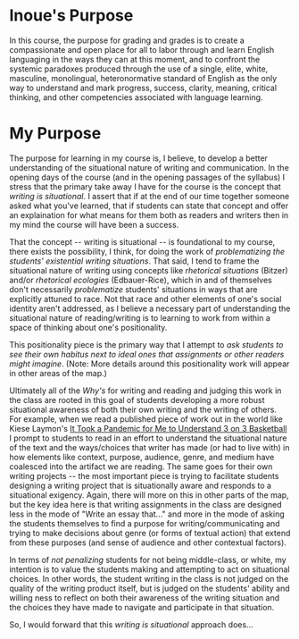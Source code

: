<!--# Guiding Questions

* What various purposes for learning are made explicit about the assessment of students’ writing, and how well do they articulate a problematizing of the students’ existential writing situations?  
* Why are you or your students reading or judging any particular piece of writing or a draft in the way you are?  
* Does each assessment process have its own unique purpose?  
* How do you ensure that students are not penalized because they are not white and middle class, yet still guarantee that they develop as readers and writers in meaningful and productive ways?  
* In what ways are you asking students to problematize their existential writing assessment situations, or asking them to see their own habitus next to ideal ones that assignments imagine or other readers imagine?  
* How are students’ various relations to the dominant discourse expected in the course, which is usually based on a white racial habitus and a local SEAE, accounted for in the purposes of assessment in the course?  
* How are the purposes for assessing writing helping students critique the white racial habitus and local SEAE that they may still have to approximate? -->

<!-- # Course/Teacher Purposes.

Is there a larger antiracist purpose for the assessment of writing in general in the course? Is that larger purpose made clear to students and is it consistently maintained across all the activities in the course? Is there a formal moment when students can reflect upon this larger purpose, and connect it to their own practices and experiences? -->

<!-- # Student Purposes.

How involved are students in constructing and articulating the purposes for each assessment process? Do they have opportunities to create and act upon their own purposes for individual assessment activities? How are those individual purposes accounted for in the assessment processes and parts in the ecology?-->

# Inoue's Purpose

In this course, the purpose for grading and grades is to create a compassionate and open place for all to labor through and learn English languaging in the ways they can at this moment, and to confront the systemic paradoxes produced through the use of a single, elite, white, masculine, monolingual, heteronormative standard of English as the only way to understand and mark progress, success, clarity, meaning, critical thinking, and other competencies associated with language learning.

<!-- I'm going to work in the spirit of the GitHub fork/branch. "Most commonly, forks are used to either propose changes to someone else's project to which you do not have write access, or to use someone else's project as a starting point for your own idea." So, I'll start with Inoue's purpose, which I actually generally feel okay about. Inoue's purpose resonates with me, but I'm going to work to articulate my purpose in my own language. The initial repo for this project is the text of my initial attempt to map my assessment ecology.-->

# My Purpose

The purpose for learning in my course is, I believe, to develop a better understanding of the situational nature of writing and communication. In the opening days of the course (and in the opening passages of the syllabus) I stress that the primary take away I have for the course is the concept that *writing is situational*. I assert that if at the end of our time together someone asked what you've learned, that if students can state that concept and offer an explaination for what means for them both as readers and writers then in my mind the course will have been a success.

That the concept  -- writing is situational -- is foundational to my course, there exists the possibility, I think, for doing the work of *problematizing the students' existential writing situations*. That said, I tend to frame the situational nature of writing using concepts like *rhetorical situations* (Bitzer) and/or *rhetorical ecologies* (Edbauer-Rice), which in and of themselves don't necessarily *problematize* students' situations in ways that are explicitly attuned to race. Not that race and other elements of one's social identity aren't addressed, as I believe a necessary part of understanding the situational nature of reading/writing is to learning to work from within a space of thinking about one's positionality.

This positionality piece is the primary way that I attempt to *ask students to see their own habitus next to ideal ones that assignments or other readers might imagine*. (Note: More details around this positionality work will appear in other areas of the map.)

Ultimately all of the *Why's* for writing and reading and judging this work in the class are rooted in this goal of students developing a more robust situational awareness of both their own writing and the writing of others. For example, when we read a published piece of work out in the world like Kiese Laymon's [It Took a Pandemic for Me to Understand 3 on 3 Basketball](https://nike.gallery/3x3basketball/?fbclid=IwAR0DWTOdh_Vk6Ueph7l6FrTdnj2RcXPsMX7eMj2ufNEEcmsN4datS0W_r5c) I prompt to students to read in an effort to understand the situational nature of the text and the ways/choices that writer has made (or had to live with) in how elements like context, purpose, audience, genre, and medium have coalesced into the artifact we are reading. The same goes for their own writing projects -- the most important piece is trying to facilitate students designing a writing project that is situationally aware and responds to a situational exigency. Again, there will more on this in other parts of the map, but the key idea here is that writing assignments in the class are designed less in the mode of "Write an essay that..." and more in the mode of asking the students themselves to find a purpose for writing/communicating and trying to make decisions about genre (or forms of textual action) that extend from these purposes (and sense of audience and other contextual factors).

In terms of *not penalizing* students for not being middle-class, or white, my intention is to value the students making and attempting to act on situational choices. In other words, the student writing in the class is not judged on the quality of the writing product itself, but is judged on the students' ability and willing ness to reflect on both their awareness of the writing situation and the choices they have made to navigate and participate in that situation.

So, I would forward that this *writing is situational* approach does...
